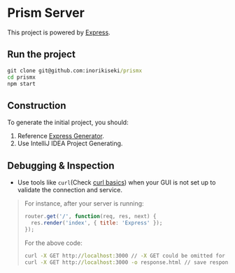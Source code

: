 # Prism Server

This project is powered by [Express]. 

## Run the project

```cmd
git clone git@github.com:inorikiseki/prismx
cd prismx
npm start
```

## Construction

To generate the initial project, you should:  
1. Reference [Express Generator].  
2. Use IntelliJ IDEA Project Generating.   

## Debugging & Inspection

- Use tools like `curl`(Check [curl basics](./notes/curl_usage.md)) when your GUI is not set up to validate the connection and
service. 
> For instance, after your server is running:  
> 
> ```js
> router.get('/', function(req, res, next) {
>   res.render('index', { title: 'Express' });
> });
> ```
> For the above code:  
> ```cmd
> curl -X GET http://localhost:3000 // -X GET could be omitted for GET request.  
> curl -X GET http://localhost:3000 -o response.html // save response to file.  
> ```

[Express]:https://expressjs.com/en/starter/installing.html
[Express Generator]:https://expressjs.com/en/starter/generator.html
